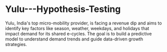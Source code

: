 # Yulu---Hypothesis-Testing
Yulu, India's top micro-mobility provider, is facing a revenue dip and aims to identify key factors like season, weather, weekdays, and holidays that impact demand for its shared e-cycles. The goal is to build a predictive model to understand demand trends and guide data-driven growth strategies.
